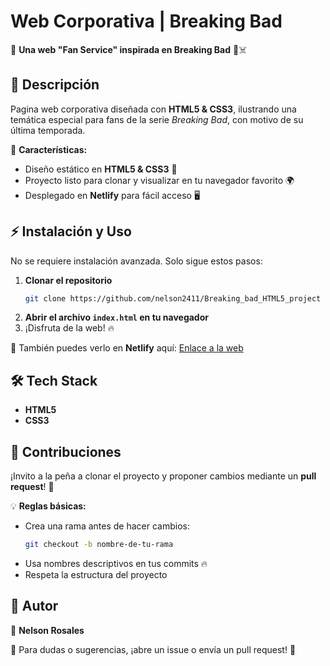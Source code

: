 # Web Corporativa | Breaking Bad

🚀 **Una web "Fan Service" inspirada en Breaking Bad** 🧪☠️

## 📖 Descripción

Pagina web corporativa diseñada con **HTML5 & CSS3**, ilustrando una temática especial para fans de la serie _Breaking Bad_, con motivo de su última temporada.

📌 **Características:**

- Diseño estático en **HTML5 & CSS3** 🎨
- Proyecto listo para clonar y visualizar en tu navegador favorito 🌍
- Desplegado en **Netlify** para fácil acceso 🖥️

## ⚡ Instalación y Uso

No se requiere instalación avanzada. Solo sigue estos pasos:

1. **Clonar el repositorio**
   ```bash
   git clone https://github.com/nelson2411/Breaking_bad_HTML5_project
   ```
2. **Abrir el archivo `index.html` en tu navegador**
3. ¡Disfruta de la web! 🔥

🔗 También puedes verlo en **Netlify** aquí: [Enlace a la web](https://lengmarkbreakingbad.netlify.app/)

## 🛠️ Tech Stack

- **HTML5**
- **CSS3**

## 🤝 Contribuciones

¡Invito a la peña a clonar el proyecto y proponer cambios mediante un **pull request**! 🫶

💡 **Reglas básicas:**

- Crea una rama antes de hacer cambios:
  ```bash
  git checkout -b nombre-de-tu-rama
  ```
- Usa nombres descriptivos en tus commits 🔥
- Respeta la estructura del proyecto

## 📌 Autor

👤 **Nelson Rosales**

📩 Para dudas o sugerencias, ¡abre un issue o envía un pull request! 🚀
